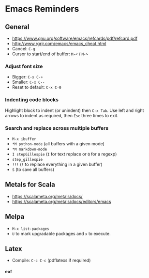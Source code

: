 # Emacs Reminders

## General

* https://www.gnu.org/software/emacs/refcards/pdf/refcard.pdf
* http://www.rgrjr.com/emacs/emacs_cheat.html
* Cancel: `C-g`
* Cursor to start/end of buffer: `M-<` / `M->`

### Adjust font size

* Bigger: `C-x C-+`
* Smaller: `C-x C--`
* Reset to default: `C-x C-0`

### Indenting code blocks

Highlight block to indent (or unindent) then `C-x Tab`. Use left and right arrows to indent as required, then `Esc` three times to exit.

### Search and replace across multiple buffers

* `M-x ibuffer`
* `*M python-mode` (all buffers with a given mode)
* `*M markdown-mode`
* `I stepGillespie` (`I` for text replace or `Q` for a regexp)
* `step_gillespie`
* `!!!` (`!` to replace everything in a given buffer)
* `S` (to save all buffers)

## Metals for Scala

* https://scalameta.org/metals/docs/
* https://scalameta.org/metals/docs/editors/emacs

## Melpa

* `M-x list-packages`
* `U` to mark upgradable packages and `x` to execute.

## Latex

* Compile: `C-c C-c` (pdflatexs if required)



#### eof

